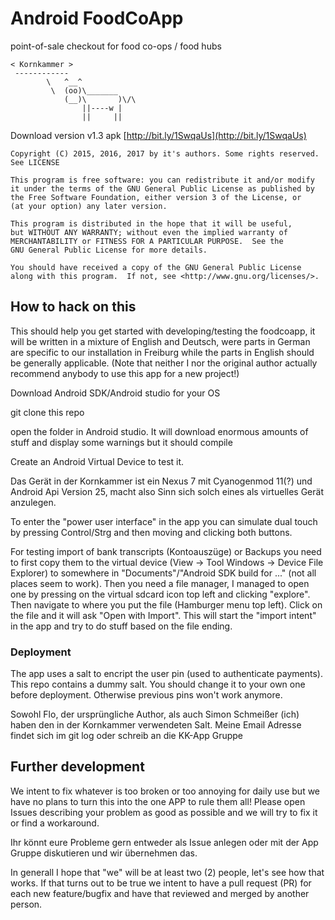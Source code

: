 #  Android FoodCoApp
point-of-sale checkout for food co-ops / food hubs

```
< Kornkammer >
 ------------
        \   ^__^
         \  (oo)\_______
            (__)\       )\/\
                ||----w |
                ||     ||

```

Download version v1.3 apk [http://bit.ly/1SwqaUs](http://bit.ly/1SwqaUs)


 
    Copyright (C) 2015, 2016, 2017 by it's authors. Some rights reserved. See LICENSE

    This program is free software: you can redistribute it and/or modify
    it under the terms of the GNU General Public License as published by
    the Free Software Foundation, either version 3 of the License, or
    (at your option) any later version.

    This program is distributed in the hope that it will be useful,
    but WITHOUT ANY WARRANTY; without even the implied warranty of
    MERCHANTABILITY or FITNESS FOR A PARTICULAR PURPOSE.  See the
    GNU General Public License for more details.

    You should have received a copy of the GNU General Public License
    along with this program.  If not, see <http://www.gnu.org/licenses/>.

## How to hack on this

This should help you get started with developing/testing the foodcoapp, it will be written in a mixture of English and Deutsch, were parts in German are specific to our installation in Freiburg while the parts in English should be generally applicable. (Note that neither I nor the original author actually recommend anybody to use this app for a new project!)

Download Android SDK/Android studio for your OS

git clone this repo

open the folder in Android studio. It will download enormous amounts of stuff and display some warnings but it should compile

Create an Android Virtual Device to test it.

Das Gerät in der Kornkammer ist ein Nexus 7 mit Cyanogenmod 11(?) und Android Api Version 25, macht also Sinn sich solch eines als virtuelles Gerät anzulegen.

To enter the "power user interface" in the app you can simulate dual touch by pressing Control/Strg and then moving and clicking both buttons.

For testing import of bank transcripts (Kontoauszüge) or Backups you need to first copy them to the virtual device (View -> Tool Windows -> Device File Explorer) to somewhere in "Documents"/"Android SDK build for ..." (not all places seem to work). Then you need a file manager, I managed to open one by pressing on the virtual sdcard icon top left and clicking "explore". Then navigate to where you put the file (Hamburger menu top left). Click on the file and it will ask "Open with Import". This will start the "import intent" in the app and try to do stuff based on the file ending.

### Deployment

The app uses a salt to encript the user pin (used to authenticate payments). This repo contains a dummy salt. You should change it to your own one before deployment. Otherwise previous pins won't work anymore.

Sowohl Flo, der ursprüngliche Author, als auch Simon Schmeißer (ich) haben den in der Kornkammer verwendeten Salt. Meine Email Adresse findet sich im git log oder schreib an die KK-App Gruppe

## Further development

We intent to fix whatever is too broken or too annoying for daily use but we have no plans to turn this into the one APP to rule them all! Please open Issues describing your problem as good as possible and we will try to fix it or find a workaround.

Ihr könnt eure Probleme gern entweder als Issue anlegen oder mit der App Gruppe diskutieren und wir übernehmen das.

In generall I hope that "we" will be at least two (2) people, let's see how that works. If that turns out to be true we intent to have a pull request (PR) for each new feature/bugfix and have that reviewed and merged by another person.
